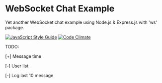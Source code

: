 # WebSocket Chat Example

Yet another WebSocket chat example using Node.js & Express.js with 'ws' package.

[![JavaScript Style Guide](https://img.shields.io/badge/code%20style-standard-brightgreen.svg)](http://standardjs.com/)
[![Code Climate](https://codeclimate.com/github/hisener/ws-chat-example/badges/gpa.svg)](https://codeclimate.com/github/hisener/ws-chat-example)

TODO:

  [+] Message time

  [-] User list

  [-] Log last 10 message
